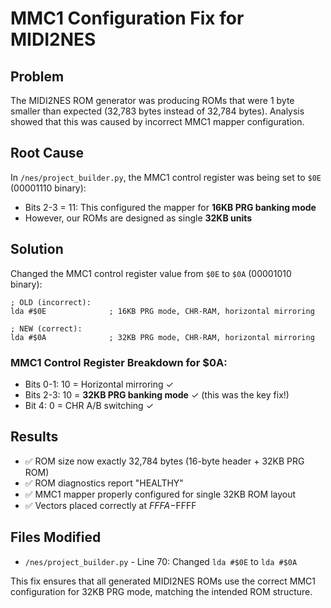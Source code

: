 # MMC1 Configuration Fix for MIDI2NES

## Problem
The MIDI2NES ROM generator was producing ROMs that were 1 byte smaller than expected (32,783 bytes instead of 32,784 bytes). Analysis showed that this was caused by incorrect MMC1 mapper configuration.

## Root Cause
In `/nes/project_builder.py`, the MMC1 control register was being set to `$0E` (00001110 binary):
- Bits 2-3 = 11: This configured the mapper for **16KB PRG banking mode**
- However, our ROMs are designed as single **32KB units**

## Solution
Changed the MMC1 control register value from `$0E` to `$0A` (00001010 binary):

```assembly
; OLD (incorrect):
lda #$0E              ; 16KB PRG mode, CHR-RAM, horizontal mirroring

; NEW (correct):  
lda #$0A              ; 32KB PRG mode, CHR-RAM, horizontal mirroring
```

### MMC1 Control Register Breakdown for $0A:
- Bits 0-1: 10 = Horizontal mirroring ✓
- Bits 2-3: 10 = **32KB PRG banking mode** ✓ (this was the key fix!)
- Bit 4: 0 = CHR A/B switching ✓

## Results
- ✅ ROM size now exactly 32,784 bytes (16-byte header + 32KB PRG ROM)
- ✅ ROM diagnostics report "HEALTHY" 
- ✅ MMC1 mapper properly configured for single 32KB ROM layout
- ✅ Vectors placed correctly at $FFFA-$FFFF

## Files Modified
- `/nes/project_builder.py` - Line 70: Changed `lda #$0E` to `lda #$0A`

This fix ensures that all generated MIDI2NES ROMs use the correct MMC1 configuration for 32KB PRG mode, matching the intended ROM structure.
